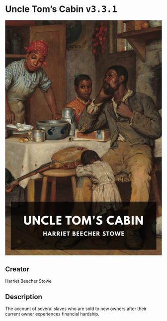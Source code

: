 
# Uncle Tom’s Cabin <kbd>v3.3.1</kbd>

<center>
  <img src="./cover-1024.jpg"/>
</center>

## Creator
Harriet Beecher Stowe

## Description
The account of several slaves who are sold to new owners after their current owner experiences financial hardship.
